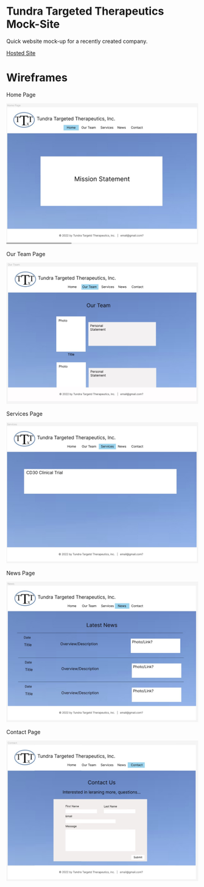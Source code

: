 # Tundra Targeted Therapeutics Mock-Site

Quick website mock-up for a recently created company.

[Hosted Site](https://tundra-targeted-therapeutics.herokuapp.com/)

# Wireframes

Home Page

![image](public/images//home-figma.jpg)

Our Team Page

![image](public/images//our-team-figma.jpg)

Services Page

![image](public/images/services-figma.jpg)

News Page

![image](public/images/news-figma.jpg)

Contact Page

![image](public/images/contact-figma.jpg)